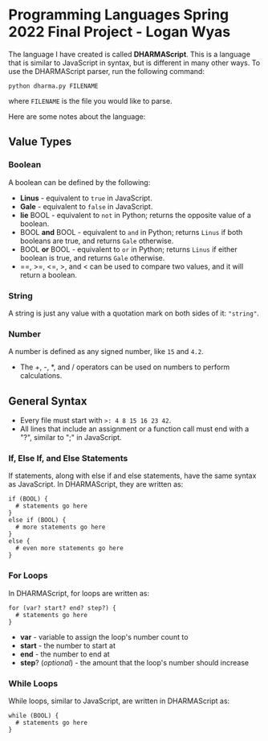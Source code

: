 # Programming Languages Spring 2022 Final Project - Logan Wyas

The language I have created is called **DHARMAScript**. This is a language that is similar to JavaScript in syntax, but is different in many other ways. To use the DHARMAScript parser, run the following command:

```
python dharma.py FILENAME
```
where `FILENAME` is the file you would like to parse.

Here are some notes about the language:

## Value Types

### Boolean
A boolean can be defined by the following:
- **Linus** - equivalent to `true` in JavaScript.
- **Gale** - equivalent to `false` in JavaScript.
- **lie** BOOL - equivalent to `not` in Python; returns the opposite value of a boolean.
- BOOL **and** BOOL - equivalent to `and` in Python; returns `Linus` if both booleans are true, and returns `Gale` otherwise.
- BOOL **or** BOOL - equivalent to `or` in Python; returns `Linus` if either boolean is true, and returns `Gale` otherwise.
- ==, >=, <=, >, and < can be used to compare two values, and it will return a boolean.

### String
A string is just any value with a quotation mark on both sides of it: `"string"`.

### Number
A number is defined as any signed number, like `15` and `4.2`.
- The +, -, \*, and / operators can be used on numbers to perform calculations.

## General Syntax
- Every file must start with `>: 4 8 15 16 23 42`.
- All lines that include an assignment or a function call must end with a "?", similar to ";" in JavaScript.

### If, Else If, and Else Statements
If statements, along with else if and else statements, have the same syntax as JavaScript. In DHARMAScript, they are written as:
```
if (BOOL) {
  # statements go here
}
else if (BOOL) {
  # more statements go here
}
else {
  # even more statements go here
}
```
### For Loops
In DHARMAScript, for loops are written as:
```
for (var? start? end? step?) {
  # statements go here
}
```
- **var** - variable to assign the loop's number count to
- **start** - the number to start at
- **end** - the number to end at
- **step**? (*optional*) - the amount that the loop's number should increase

### While Loops
While loops, similar to JavaScript, are written in DHARMAScript as:
```
while (BOOL) {
  # statements go here
}
```
